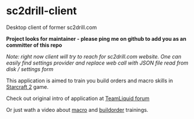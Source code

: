 sc2drill-client
===============

Desktop client of former sc2drill.com

**Project looks for maintainer - please ping me on github to add you as an committer of this repo**

*Note: right now client will try to reach for sc2drill.com website. One can easily find settings provider and replace web call with JSON file read from disk / settings form*

This application is aimed to train you build orders and macro skills in [Starcraft 2][1] game.

Check out original intro of application at [TeamLiquid forum][2]

Or just wath a video about [macro][3] and [buildorder][4] trainings.

  [1]: http://starcraft2.com
  [2]: http://www.teamliquid.net/forum/starcraft-2/214627-macro-training-tool-at-sc2drilla
  [3]: http://www.youtube.com/watch?v=pu6zl83don0
  [4]: http://www.youtube.com/watch?v=bc7EerJm72U

